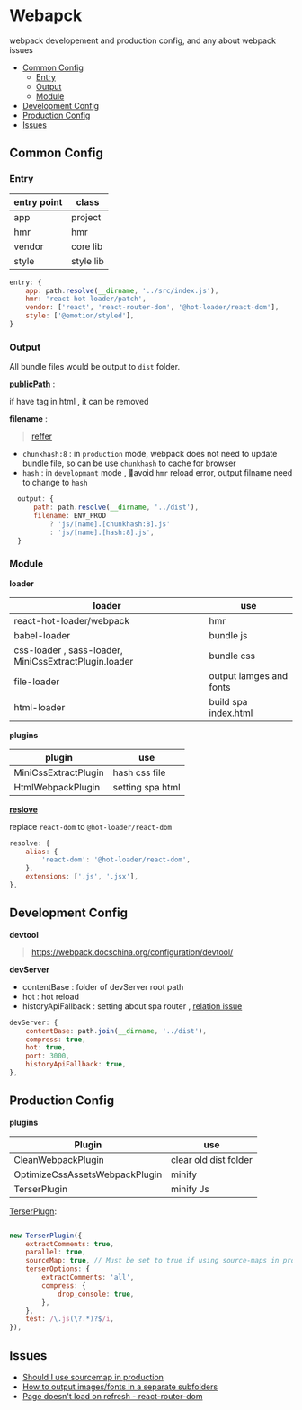 # Webapck  <!-- omit in toc -->
webpack developement and production config, and any about webpack issues

- [Common Config](#common-config)
  - [Entry](#entry)
  - [Output](#output)
  - [Module](#module)
- [Development Config](#development-config)
- [Production Config](#production-config)
- [Issues](#issues)
  
## Common Config 

### Entry
| entry point | class     |
| ----------- | --------- |
| app         | project   |
| hmr         | hmr       |
| vendor      | core lib  |
| style       | style lib |

```js
entry: {
    app: path.resolve(__dirname, '../src/index.js'),
    hmr: 'react-hot-loader/patch',
    vendor: ['react', 'react-router-dom', '@hot-loader/react-dom'],
    style: ['@emotion/styled'],
}
```
### Output

All bundle files would be output to `dist` folder.

**[publicPath](https://webpack.js.org/configuration/output/#outputpublicpath)** : 

if have <base> tag in html , it can be removed

**filename** : 
> [reffer](https://ithelp.ithome.com.tw/articles/10200454)

- `chunkhash:8` : in `production` mode, webpack does not need to update bundle file, so can be use `chunkhash` to cache for browser
- `hash` : in `developmant` mode , avoid `hmr` reload error, output filname need to change to `hash`
  
```js    
  output: {
      path: path.resolve(__dirname, '../dist'),
      filename: ENV_PROD
          ? 'js/[name].[chunkhash:8].js'
          : 'js/[name].[hash:8].js',
  }
```
### Module

**loader**

| loader                                                | use                     |
| ----------------------------------------------------- | ----------------------- |
| react-hot-loader/webpack                              | hmr                     |
| babel-loader                                          | bundle js               |
| css-loader , sass-loader, MiniCssExtractPlugin.loader | bundle css              |
| file-loader                                           | output iamges and fonts |
| html-loader                                           | build spa index.html    |

**plugins**

| plugin               | use              |
| -------------------- | ---------------- |
| MiniCssExtractPlugin | hash css file    |
| HtmlWebpackPlugin    | setting spa html |

**[reslove](https://webpack.docschina.org/configuration/resolve/)**

replace `react-dom` to `@hot-loader/react-dom`

```js
resolve: {
    alias: {
        'react-dom': '@hot-loader/react-dom',
    },
    extensions: ['.js', '.jsx'],
},
```


## Development Config

**devtool**
> https://webpack.docschina.org/configuration/devtool/

**devServer**
- contentBase : folder of devServer root path
- hot : hot reload
- historyApiFallback : setting about spa router , [relation issue](https://stackoverflow.com/questions/51566221/page-doesnt-load-on-refresh-react-router-dom)

```js
devServer: {
    contentBase: path.join(__dirname, '../dist'),
    compress: true,
    hot: true,
    port: 3000,
    historyApiFallback: true,
},
```

## Production Config

**plugins**

| Plugin                         | use                   |
| ------------------------------ | --------------------- |
| CleanWebpackPlugin             | clear old dist folder |
| OptimizeCssAssetsWebpackPlugin | minify                |
| TerserPlugin                   | minify Js             |

[TerserPlugn](https://webpack.docschina.org/plugins/terser-webpack-plugin/):


```js

new TerserPlugin({
    extractComments: true,
    parallel: true,
    sourceMap: true, // Must be set to true if using source-maps in production
    terserOptions: {
        extractComments: 'all',
        compress: {
            drop_console: true,
        },
    },
    test: /\.js(\?.*)?$/i, 
}),

```
## Issues

- [Should I use sourcemap in production](https://css-tricks.com/should-i-use-source-maps-in-production/) 
- [How to output images/fonts in a separate subfolders](https://stackoverflow.com/questions/33058964/configure-webpack-to-output-images-fonts-in-a-separate-subfolders)  
- [Page doesn't load on refresh - react-router-dom](https://stackoverflow.com/questions/51566221/page-doesnt-load-on-refresh-react-router-dom)